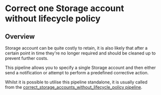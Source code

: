 # Correct one Storage account without lifecycle policy

## Overview

Storage account can be quite costly to retain, it is also likely that after a certain point in time they're no longer required and should be cleaned up to prevent further costs.

This pipeline allows you to specify a single Storage account and then either send a notification or attempt to perform a predefined corrective action.

Whilst it is possible to utilise this pipeline standalone, it is usually called from the [correct_storage_accounts_without_lifecycle_policy pipeline](https://hub.flowpipe.io/mods/turbot/azure_thrifty/pipelines/azure_thrifty.pipeline.correct_storage_accounts_without_lifecycle_policy).